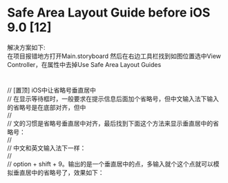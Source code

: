 # Safe Area Layout Guide before iOS 9.0 \[12\]

解决方案如下:  
在项目报错地方打开Main.storyboard 然后在右边工具栏找到如图位置选中View Controller，在属性中去掉Use Safe Area Layout Guides

# 

//    \[置顶\] iOS中让省略号垂直居中  
//    在显示等待框时，一般要求在提示信息后面加个省略号，但中文输入法下输入的省略号是在底部对齐，但中  
//  
//    文的习惯是省略号垂直居中对齐，最后找到下面这个方法来显示垂直居中的省略号：  
//  
//    中文和英文输入法下一样：  
//  
//    option + shift + 9。输出的是一个垂直居中的点，多输入就个这个点就可以模拟垂直居中的省略号了，效果如下：

